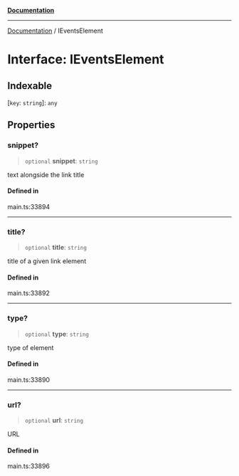 [**Documentation**](../README.md)

***

[Documentation](../README.md) / IEventsElement

# Interface: IEventsElement

## Indexable

 \[`key`: `string`\]: `any`

## Properties

### snippet?

> `optional` **snippet**: `string`

text alongside the link title

#### Defined in

main.ts:33894

***

### title?

> `optional` **title**: `string`

title of a given link element

#### Defined in

main.ts:33892

***

### type?

> `optional` **type**: `string`

type of element

#### Defined in

main.ts:33890

***

### url?

> `optional` **url**: `string`

URL

#### Defined in

main.ts:33896
